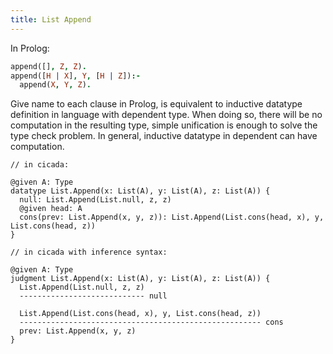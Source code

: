 ```yaml
---
title: List Append
---
```


In Prolog:

```prolog
append([], Z, Z).
append([H | X], Y, [H | Z]):-
  append(X, Y, Z).
```

Give name to each clause in Prolog, is equivalent to
inductive datatype definition in language with dependent type.
When doing so, there will be no computation
in the resulting type, simple unification is enough
to solve the type check problem.
In general, inductive datatype in dependent can have computation.

```cicada todo
// in cicada:

@given A: Type
datatype List.Append(x: List(A), y: List(A), z: List(A)) {
  null: List.Append(List.null, z, z)
  @given head: A
  cons(prev: List.Append(x, y, z)): List.Append(List.cons(head, x), y, List.cons(head, z))
}

// in cicada with inference syntax:

@given A: Type
judgment List.Append(x: List(A), y: List(A), z: List(A)) {
  List.Append(List.null, z, z)
  ---------------------------- null

  List.Append(List.cons(head, x), y, List.cons(head, z))
  ------------------------------------------------------ cons
  prev: List.Append(x, y, z)
}
```
